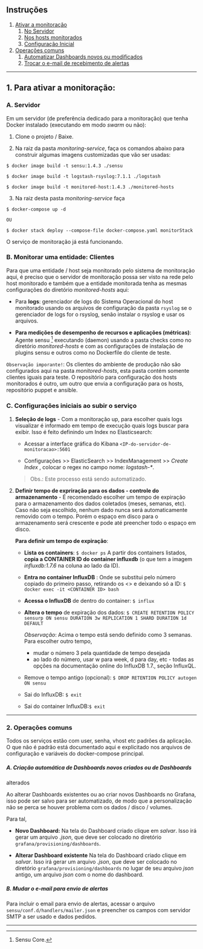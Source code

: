 ## Instruções

1. [Ativar a monitoração](#ativar)
    1. [No Servidor](#servidor)
    2. [Nos hosts monitorados](#clientes)
    3. [Configuração Inicial](#confini)
2. [Operações comuns](#uso)
    1. [Automatizar Dashboards novos ou modificados](#dashes)
    2. [Trocar o e-mail de recebimento de alertas](#smtp)

---

## 1. Para ativar a monitoração: <a name="ativar"></a>


### A. Servidor <a name="servidor"></a>

Em um servidor (de preferência dedicado para a monitoração) que tenha Docker
instalado (executando em modo _swarm_ ou não): 

1. Clone o projeto / Baixe.

2. Na raiz da pasta _monitoring-service_, faça os comandos abaixo para construir 
algumas imagens customizadas que vão ser usadas:

```
$ docker image build -t sensu:1.4.3 ./sensu

$ docker image build -t logstash-rsyslog:7.1.1 ./logstash

$ docker image build -t monitored-host:1.4.3 ./monitored-hosts 
```

3. Na raiz desta pasta _monitoring-service_ faça

```
$ docker-compose up -d

OU

$ docker stack deploy --compose-file docker-compose.yaml monitorStack
```

O serviço de monitoração já está funcionando.

### B. Monitorar uma entidade: Clientes <a name="clientes"></a>

Para que uma entidade / host seja monitorado pelo sistema de monitoração aqui,
é preciso que o servidor de monitoração possa ser visto na rede pelo host 
monitorado e também que a entidade monitorada tenha as mesmas configurações
do diretório _monitored-hosts_ aqui:

  * Para **logs**: gerenciador de logs do Sistema Operacional do host monitorado
    usando os arquivos de configuração da pasta `rsyslog` se o gerenciador de
    logs for o rsyslog, senão instalar o rsyslog e usar os arquivos.

  * **Para medições de desempenho de recursos e aplicações (métricas)**: 
     Agente sensu [^1] executando (daemon) usando a pasta checks como no
     diretório _monitored-hosts_ e com as configurações de instalação de
     plugins sensu e outros como no Dockerfile do cliente de teste.

`Observação imporante!`: Os clientes do ambiente de produção não são
configurados aqui na pasta _monitored-hosts_, esta pasta contém somente clientes
iguais para teste. O repositório para configuração dos hosts monitorados é
outro, um outro que envia a configuração para os hosts, repositório puppet e
ansible.

### C. Configurações iniciais ao subir o serviço <a name="confini"></a>

   1. **Seleção de logs** - 
     Com a monitoração up, para escolher quais logs visualizar é informado em
     tempo de execução quais logs buscar para exibir. Isso é feito definindo um
     Index no Elasticsearch:

       - Acessar a interface gráfica do Kibana
       `<IP-do-servidor-de-monitoracao>:5601`

       - Configurações >> ElasticSearch >> IndexManagement >> _Create Index_ ,
       colocar o regex no campo nome: _logstash-*_.

       > Obs.: Este processo está sendo automatizado.


   2. __Definir tempo de expriração para os dados - controle do armazenamento__
     - É recomendado escolher um tempo de expiração para o armazenamento dos
     dados coletados (meses, semanas, etc). Caso não seja escolhido, nenhum
     dado nunca será automaticamente removido com o tempo. Porém o espaço em
     disco para o armazenamento será crescente e pode até preencher todo o
     espaço em disco.

       __Para definir um tempo de expiração__:


       * __Lista os containers__: ```$ docker ps```
       A partir dos containers listados, **copia a CONTAINER ID do container
       influxdb** (o que tem a imagem _influxdb:1.7.6_ na coluna ao lado da ID).

       * __Entra no container InfluxDB__ : Onde se substitui <CONTAINER ID> pelo
        número copiado do primeiro passo, retirando os <> e deixando só a ID:
        ```$ docker exec -it <CONTAINER ID> bash```

       * __Acessa o InfluxDB__ de dentro do container: ```$ influx```

       * __Altera o tempo__ de expiração dos dados:
       ```$ CREATE RETENTION POLICY sensurp ON sensu DURATION 3w REPLICATION 1 SHARD DURATION 1d DEFAULT```

         _Observação_: Acima o tempo está sendo definido como 3 semanas. Para
         escolher outro tempo,
           * mudar o número 3 pela quantidade de tempo desejada
           * ao lado do número, usar w para week, d para day, etc - todas as
           opções na documentação online do InfluxDB 1.7., seção InfluxQL.

       * Remove o tempo antigo (opcional):
       ```$ DROP RETENTION POLICY autogen ON sensu```

       * Sai do InfluxDB: ```$ exit```

       * Sai do container InfluxDB:```$ exit```

---

### 2. Operações comuns <a name="uso"></a>

Todos os serviços estão com user, senha, vhost etc padrões da aplicação.
O que não é padrão está documentado aqui e explicitado nos arquivos de
configuração e variáveis do docker-compose principal.

##### A. Criação automática de Dashboards novos criados ou de Dashboards 
alterados <a name="dashes"></a>

Ao alterar Dashboards existentes ou ao criar novos Dashboards no Grafana,
isso pode ser salvo para ser automatizado, de modo que a personalização não
se perca se houver problema com os dados / disco / volumes.

Para tal, 

- **Novo Dashboard:**
  Na tela do Dashboard criado clique em _salvar_. Isso irá gerar um arquivo
  _.json_, que deve ser colocado no diretório `grafana/provisioning/dashboards`.

- **Alterar Dashboard existente**
  Na tela do Dashboard criado clique em _salvar_. Isso irá gerar um arquivo
  _.json_, que deve ser colocado no diretório `grafana/provisioning/dashboards`
  no lugar de seu arquivo _json_ antigo, um arquivo _json_ com o nome do
  dashboard.

##### B. Mudar o e-mail para envio de alertas <a name="smtp"></a>

Para incluir o email para envio de alertas, acessar o arquivo 
`sensu/conf.d/handlers/mailer.json` e preencher os campos
com servidor SMTP a ser usado e dados pedidos.

---

[^1]: Sensu Core.
